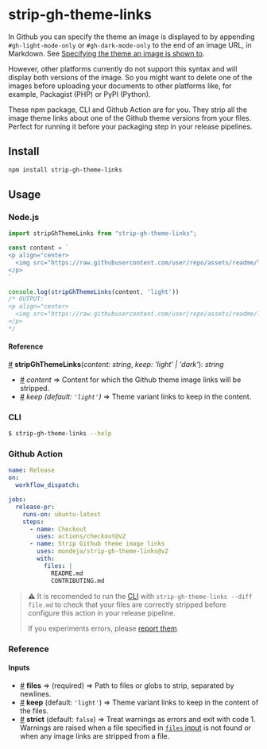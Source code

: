 # strip-gh-theme-links

In Github you can specify the theme an image is displayed to
by appending `#gh-light-mode-only` or `#gh-dark-mode-only` to
the end of an image URL, in Markdown. See [Specifying the
theme an image is shown to][modes-docs].

However, other platforms currently do not support this syntax
and will display both versions of the image. So you might want
to delete one of the images before uploading your documents to
other platforms like, for example, Packagist (PHP) or PyPI
(Python).

These npm package, CLI and Github Action are for you. They strip
all the image theme links about one of the Github theme versions
from your files. Perfect for running it before your packaging step
in your release pipelines.

## Install

```bash
npm install strip-gh-theme-links
```

## Usage

### Node.js

```javascript
import stripGhThemeLinks from "strip-gh-theme-links";

const content = `
<p align="center>
  <img src="https://raw.githubusercontent.com/user/repo/assets/readme/logo-black.svg#gh-light-mode-only" alt="logo"> <img src="https://raw.githubusercontent.com/user/repo/assets/readme/logo-white.svg#gh-dark-mode-only" alt="logo">
</p>
`

console.log(stripGhThemeLinks(content, 'light'))
/* OUTPUT:
<p align="center>
  <img src="https://raw.githubusercontent.com/user/repo/assets/readme/logo-black.svg" alt="logo">
</p>
*/
```

#### Reference

<a name="stripGhThemeLinks" href="#stripGhThemeLinks">#</a>
**stripGhThemeLinks**(*content: string*,
*keep: 'light' | 'dark'*): *string*

- <a name="stripGhThemeLinks-content" href="#stripGhThemeLinks-content">#</a>
*content* ⇒ Content for which the Github theme image links will be
stripped.
- <a name="stripGhThemeLinks-keep" href="#stripGhThemeLinks-keep">#</a>
*keep (default: `'light'`)* ⇒ Theme variant links to keep in the content.

### CLI

```bash
$ strip-gh-theme-links --help
```

### Github Action

```yaml
name: Release
on:
  workflow_dispatch:

jobs:
  release-pr:
    runs-on: ubuntu-latest
    steps:
      - name: Checkout
        uses: actions/checkout@v2
      - name: Strip Github theme image links
        uses: mondeja/strip-gh-theme-links@v2
        with:
          files: |
            README.md
            CONTRIBUTING.md
```

> :warning: It is recomended to run the [CLI](#cli) with
> `strip-gh-theme-links --diff file.md` to check that your files are
> correctly stripped before configure this action in your release
> pipeline.
>
> If you experiments errors, please [report them][new-issue].

### Reference

#### Inputs

- <a name="input-files" href="#input-files">#</a> **files** ⇒
(required) ⇒ Path to files or globs to strip, separated by newlines.
- <a name="input-keep" href="#input-keep">#</a> **keep**
(default: `'light'`) ⇒ Theme variant links to keep in the content
of the files.
- <a name="input-strict" href="#input-strict">#</a> **strict**
(default: `false`) ⇒ Treat warnings as errors and exit with code 1.
Warnings are raised when a file specified in
[`files` input](#input-files) is not found or when any image links
are stripped from a file.

[modes-docs]: https://docs.github.com/en/github/writing-on-github/getting-started-with-writing-and-formatting-on-github/basic-writing-and-formatting-syntax#specifying-the-theme-an-image-is-shown-to
[new-issue]: https://github.com/mondeja/strip-gh-theme-links/issues/new
